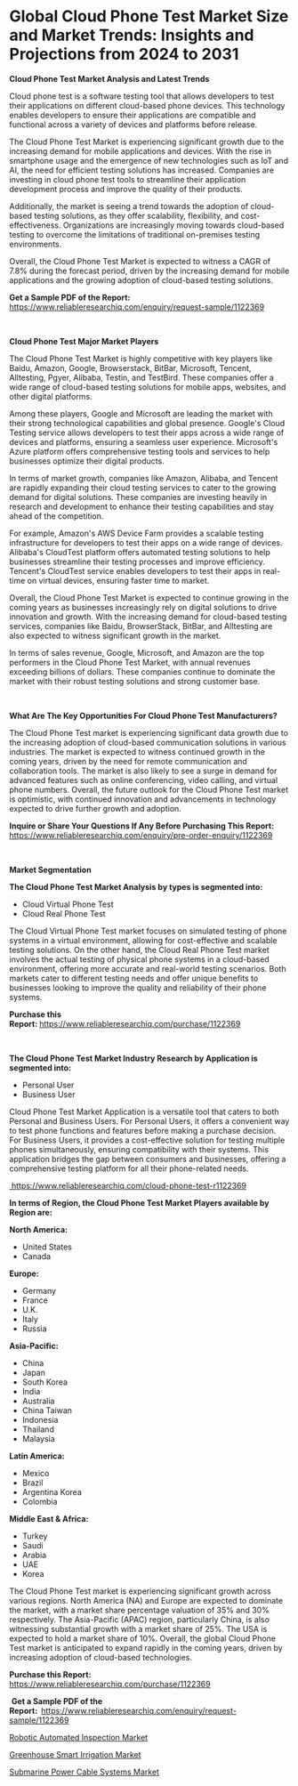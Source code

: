 <p><h1>Global Cloud Phone Test Market Size and Market Trends: Insights and Projections from 2024 to 2031</h1></p><p><strong>Cloud Phone Test Market Analysis and Latest Trends</strong></p>
<p><p>Cloud phone test is a software testing tool that allows developers to test their applications on different cloud-based phone devices. This technology enables developers to ensure their applications are compatible and functional across a variety of devices and platforms before release.</p><p>The Cloud Phone Test Market is experiencing significant growth due to the increasing demand for mobile applications and devices. With the rise in smartphone usage and the emergence of new technologies such as IoT and AI, the need for efficient testing solutions has increased. Companies are investing in cloud phone test tools to streamline their application development process and improve the quality of their products.</p><p>Additionally, the market is seeing a trend towards the adoption of cloud-based testing solutions, as they offer scalability, flexibility, and cost-effectiveness. Organizations are increasingly moving towards cloud-based testing to overcome the limitations of traditional on-premises testing environments.</p><p>Overall, the Cloud Phone Test Market is expected to witness a CAGR of 7.8% during the forecast period, driven by the increasing demand for mobile applications and the growing adoption of cloud-based testing solutions.</p></p>
<p><strong>Get a Sample PDF of the Report:&nbsp;</strong> <a href="https://www.reliableresearchiq.com/enquiry/request-sample/1122369">https://www.reliableresearchiq.com/enquiry/request-sample/1122369</a></p>
<p>&nbsp;</p>
<p><strong>Cloud Phone Test Major Market Players</strong></p>
<p><p>The Cloud Phone Test Market is highly competitive with key players like Baidu, Amazon, Google, Browserstack, BitBar, Microsoft, Tencent, Alltesting, Pgyer, Alibaba, Testin, and TestBird. These companies offer a wide range of cloud-based testing solutions for mobile apps, websites, and other digital platforms.</p><p>Among these players, Google and Microsoft are leading the market with their strong technological capabilities and global presence. Google's Cloud Testing service allows developers to test their apps across a wide range of devices and platforms, ensuring a seamless user experience. Microsoft's Azure platform offers comprehensive testing tools and services to help businesses optimize their digital products.</p><p>In terms of market growth, companies like Amazon, Alibaba, and Tencent are rapidly expanding their cloud testing services to cater to the growing demand for digital solutions. These companies are investing heavily in research and development to enhance their testing capabilities and stay ahead of the competition.</p><p>For example, Amazon's AWS Device Farm provides a scalable testing infrastructure for developers to test their apps on a wide range of devices. Alibaba's CloudTest platform offers automated testing solutions to help businesses streamline their testing processes and improve efficiency. Tencent's CloudTest service enables developers to test their apps in real-time on virtual devices, ensuring faster time to market.</p><p>Overall, the Cloud Phone Test Market is expected to continue growing in the coming years as businesses increasingly rely on digital solutions to drive innovation and growth. With the increasing demand for cloud-based testing services, companies like Baidu, BrowserStack, BitBar, and Alltesting are also expected to witness significant growth in the market.</p><p>In terms of sales revenue, Google, Microsoft, and Amazon are the top performers in the Cloud Phone Test Market, with annual revenues exceeding billions of dollars. These companies continue to dominate the market with their robust testing solutions and strong customer base.</p></p>
<p>&nbsp;</p>
<p><strong>What Are The Key Opportunities For Cloud Phone Test Manufacturers?</strong></p>
<p><p>The Cloud Phone Test market is experiencing significant data growth due to the increasing adoption of cloud-based communication solutions in various industries. The market is expected to witness continued growth in the coming years, driven by the need for remote communication and collaboration tools. The market is also likely to see a surge in demand for advanced features such as online conferencing, video calling, and virtual phone numbers. Overall, the future outlook for the Cloud Phone Test market is optimistic, with continued innovation and advancements in technology expected to drive further growth and adoption.</p></p>
<p><strong>Inquire or Share Your Questions If Any Before Purchasing This Report:</strong> <a href="https://www.reliableresearchiq.com/enquiry/pre-order-enquiry/1122369">https://www.reliableresearchiq.com/enquiry/pre-order-enquiry/1122369</a></p>
<p>&nbsp;</p>
<p><strong>Market Segmentation</strong></p>
<p><strong>The Cloud Phone Test Market Analysis by types is segmented into:</strong></p>
<p><ul><li>Cloud Virtual Phone Test</li><li>Cloud Real Phone Test</li></ul></p>
<p><p>The Cloud Virtual Phone Test market focuses on simulated testing of phone systems in a virtual environment, allowing for cost-effective and scalable testing solutions. On the other hand, the Cloud Real Phone Test market involves the actual testing of physical phone systems in a cloud-based environment, offering more accurate and real-world testing scenarios. Both markets cater to different testing needs and offer unique benefits to businesses looking to improve the quality and reliability of their phone systems.</p></p>
<p><strong>Purchase this Report:&nbsp;</strong><a href="https://www.reliableresearchiq.com/purchase/1122369">https://www.reliableresearchiq.com/purchase/1122369</a></p>
<p>&nbsp;</p>
<p><strong>The Cloud Phone Test Market Industry Research by Application is segmented into:</strong></p>
<p><ul><li>Personal User</li><li>Business User</li></ul></p>
<p><p>Cloud Phone Test Market Application is a versatile tool that caters to both Personal and Business Users. For Personal Users, it offers a convenient way to test phone functions and features before making a purchase decision. For Business Users, it provides a cost-effective solution for testing multiple phones simultaneously, ensuring compatibility with their systems. This application bridges the gap between consumers and businesses, offering a comprehensive testing platform for all their phone-related needs.</p></p>
<p><a href="https://www.reliableresearchiq.com/cloud-phone-test-r1122369">&nbsp;https://www.reliableresearchiq.com/cloud-phone-test-r1122369</a></p>
<p><strong>In terms of Region, the Cloud Phone Test Market Players available by Region are:</strong></p>
<p>
    <p> <strong> North America: </strong>
        <ul>
            <li>United States</li>
            <li>Canada</li>
        </ul>
        </p> 
    <p> <strong> Europe: </strong>
        <ul>
            <li>Germany</li>
            <li>France</li>
            <li>U.K.</li>
            <li>Italy</li>
            <li>Russia</li>
        </ul>
        </p> 
    <p> <strong> Asia-Pacific: </strong>
        <ul>
            <li>China</li>
            <li>Japan</li>
            <li>South Korea</li>
            <li>India</li>
            <li>Australia</li>
            <li>China Taiwan</li>
            <li>Indonesia</li>
            <li>Thailand</li>
            <li>Malaysia</li>
        </ul>
        </p> 
    <p> <strong> Latin America: </strong>
        <ul>
            <li>Mexico</li>
            <li>Brazil</li>
            <li>Argentina Korea</li>
            <li>Colombia</li>
        </ul>
        </p> 
    <p> <strong> Middle East & Africa: </strong>
        <ul>
            <li>Turkey</li>
            <li>Saudi</li>
            <li>Arabia</li>
            <li>UAE</li>
            <li>Korea</li>
        </ul>
    </p>
    </p>
<p><p>The Cloud Phone Test market is experiencing significant growth across various regions. North America (NA) and Europe are expected to dominate the market, with a market share percentage valuation of 35% and 30% respectively. The Asia-Pacific (APAC) region, particularly China, is also witnessing substantial growth with a market share of 25%. The USA is expected to hold a market share of 10%. Overall, the global Cloud Phone Test market is anticipated to expand rapidly in the coming years, driven by increasing adoption of cloud-based technologies.</p></p>
<p><strong>Purchase this Report: </strong><a href="https://www.reliableresearchiq.com/purchase/1122369">https://www.reliableresearchiq.com/purchase/1122369</a></p>
<p>&nbsp;<strong>Get a Sample PDF of the Report:&nbsp;&nbsp;</strong><a href="https://www.reliableresearchiq.com/enquiry/request-sample/1122369">https://www.reliableresearchiq.com/enquiry/request-sample/1122369</a></p>
<p><strong></strong></p>
<p><p><a href="https://view.publitas.com/reportprime-1/robotic-automated-inspection-market-trends-and-analysis-opportunities-and-challenges-for-future-growth-2024-2031/">Robotic Automated Inspection Market</a></p><p><a href="https://github.com/JosephMorgnlvXXff/Market-Research-Report-List-1/blob/main/greenhouse-smart-irrigation-market.md">Greenhouse Smart Irrigation Market</a></p><p><a href="https://github.com/ochgvvcj16/Market-Research-Report-List-1/blob/main/submarine-power-cable-systems-market.md">Submarine Power Cable Systems Market</a></p></p>